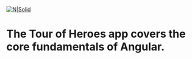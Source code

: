 [![N|Solid](https://files.slack.com/files-pri/T1HLN8JQ5-F7C2KPASG/2017-10-02_173355.png)]()

# The Tour of Heroes app covers the core fundamentals of Angular.

